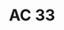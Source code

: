 ---
ref: sol-321-0039
title: "AC 33"
author_name: ["unknown author"]
publisher: ["Editions Girsberger Zurich"]
year: "y1964"
origin: ["Switzerland"]
formats: ["magazine"]
disciplines: ["graphic-design"]
tags: ["International asbestos-cement review"]
layout: artifact
status: ["scan"]
published: false
int_published: false
image_count:
date_added: 2023-06-16
batch:
---